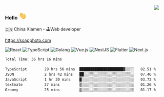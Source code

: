 <img align="right" src="https://github-readme-stats.vercel.app/api?username=yiiu&show_icons=false&bg_color=30,e96443,904e95&title_color=fff&text_color=fff" />

### Hello <img src="https://raw.githubusercontent.com/ABSphreak/ABSphreak/master/gifs/Hi.gif" width="26px" />
 
🇨🇳 China Xiamen・🕹Web developer

https://soapphoto.com

<p align="left"><img src="https://cdn.svgporn.com/logos/react.svg" alt="React" width="32" height="32"/> <img src="https://cdn.svgporn.com/logos/typescript-icon.svg" alt="TypeScript" width="32" height="32"/> <img src="https://cdn.svgporn.com/logos/gopher.svg" alt="Golang" width="32" height="32"/> <img src="https://cdn.svgporn.com/logos/vue.svg" alt="Vue.js" width="32" height="32"/> <img src="https://cdn.svgporn.com/logos/nestjs.svg" alt="NestJS" width="32" height="32"/> <img src="https://cdn.svgporn.com/logos/flutter.svg" alt="Flutter" width="32" height="32"/> <img src="https://cdn.svgporn.com/logos/nextjs-icon.svg" alt="Next.js" width="32" height="32"/></p>


<!--START_SECTION:waka-->

```txt
Total Time: 36 hrs 16 mins

TypeScript        29 hrs 56 mins  ████████████████████▓░░░░   82.51 %
JSON              2 hrs 42 mins   ██░░░░░░░░░░░░░░░░░░░░░░░   07.46 %
JavaScript        1 hr 20 mins    █░░░░░░░░░░░░░░░░░░░░░░░░   03.72 %
textmate          27 mins         ▒░░░░░░░░░░░░░░░░░░░░░░░░   01.26 %
Groovy            25 mins         ▒░░░░░░░░░░░░░░░░░░░░░░░░   01.17 %
```

<!--END_SECTION:waka-->
